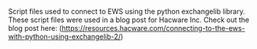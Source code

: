 Script files used to connect to EWS using the python exchangelib library. 
These script files were used in a blog post for Hacware Inc. 
Check out the blog post here: 
(https://resources.hacware.com/connecting-to-the-ews-with-python-using-exchangelib-2/)
